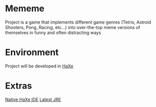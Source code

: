 # Mememe

Project is a game that implements different game genres (Tetris, Astroid Shooters, Pong, Racing, etc...) into over-the-top meme versions of themselves in funny and often distracting ways

# Environment

Project will be developed in [HaXe](https://haxe.org/download/)

# Extras

[Native HaXe IDE](http://haxedevelop.org/)
[Latest JRE](https://www.java.com/en/download/manual.jsp)
